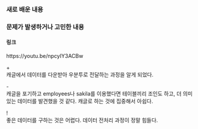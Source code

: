 <h3>새로 배운 내용</h3>
<p>

</p>
<p>
 
</p>

<h3>문제가 발생하거나 고민한 내용</h3>
<p>

</p>

<h4>링크</h4>
<p>
  https://youtu.be/npcyIY3ACBw
</p>
  + <br>
  캐글에서 데이터를 다운받아 우분투로 전달하는 과정을 알게 되었다.<br>
  
  \- <br>
  캐글을 포기하고 employees나 sakila를 이용했다면 테이블끼리 조인도 하고, 더 의미있는 데이터를 발견했을 것 같다. 캐글로 하는 것에 집중해서 아쉽다.
  
  \! <br>
  좋은 데이터를 구하는 것은 어렵다. 데이터 전처리 과정이 정말 힘들다.<br>
